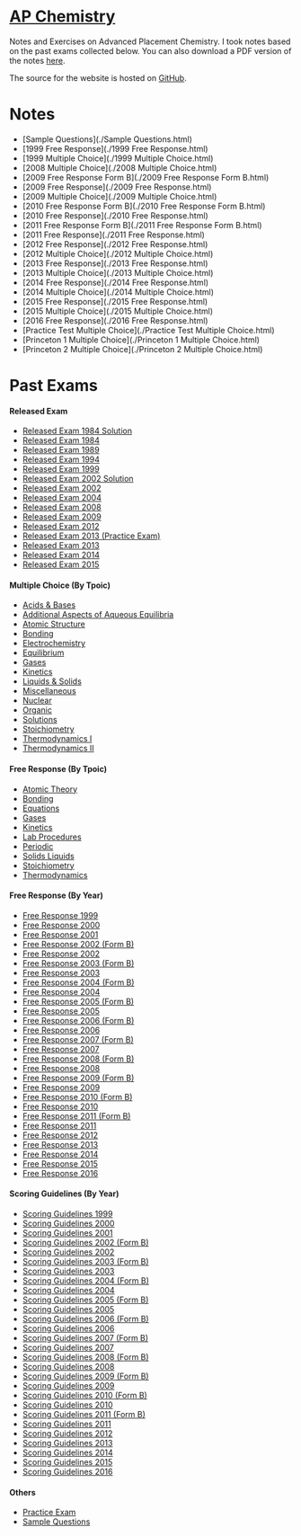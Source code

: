 # [AP Chemistry](https://stats.shawnzhong.com)
Notes and Exercises on Advanced Placement Chemistry. I took notes based on the past exams collected below. You can also download a PDF version of the notes   <a href="AP-Chemistry.pdf"  target="_blank" >here</a>.

The source for the website is hosted on [GitHub](https://github.com/ShawnZhong/AP-Chemistry). 

# Notes
* [Sample Questions](./Sample Questions.html)
* [1999 Free Response](./1999 Free Response.html)
* [1999 Multiple Choice](./1999 Multiple Choice.html)
* [2008 Multiple Choice](./2008 Multiple Choice.html)
* [2009 Free Response Form B](./2009 Free Response Form B.html)
* [2009 Free Response](./2009 Free Response.html)
* [2009 Multiple Choice](./2009 Multiple Choice.html)
* [2010 Free Response Form B](./2010 Free Response Form B.html)
* [2010 Free Response](./2010 Free Response.html)
* [2011 Free Response Form B](./2011 Free Response Form B.html)
* [2011 Free Response](./2011 Free Response.html)
* [2012 Free Response](./2012 Free Response.html)
* [2012 Multiple Choice](./2012 Multiple Choice.html)
* [2013 Free Response](./2013 Free Response.html)
* [2013 Multiple Choice](./2013 Multiple Choice.html)
* [2014 Free Response](./2014 Free Response.html)
* [2014 Multiple Choice](./2014 Multiple Choice.html)
* [2015 Free Response](./2015 Free Response.html)
* [2015 Multiple Choice](./2015 Multiple Choice.html)
* [2016 Free Response](./2016 Free Response.html)
* [Practice Test Multiple Choice](./Practice Test Multiple Choice.html)
* [Princeton 1 Multiple Choice](./Princeton 1 Multiple Choice.html)
* [Princeton 2 Multiple Choice](./Princeton 2 Multiple Choice.html)


# Past Exams

#### Released Exam

* <a href="exams/Released Exam 1984 Solution.pdf" target="_blank">Released Exam 1984 Solution</a>
* <a href="exams/Released Exam 1984.pdf" target="_blank">Released Exam 1984</a>
* <a href="exams/Released Exam 1989.pdf" target="_blank">Released Exam 1989</a>
* <a href="exams/Released Exam 1994.pdf" target="_blank">Released Exam 1994</a>
* <a href="exams/Released Exam 1999.pdf" target="_blank">Released Exam 1999</a>
* <a href="exams/Released Exam 2002 Solution.pdf" target="_blank">Released Exam 2002 Solution</a>
* <a href="exams/Released Exam 2002.pdf" target="_blank">Released Exam 2002</a>
* <a href="exams/Released Exam 2004.pdf" target="_blank">Released Exam 2004</a>
* <a href="exams/Released Exam 2008.pdf" target="_blank">Released Exam 2008</a>
* <a href="exams/Released Exam 2009.pdf" target="_blank">Released Exam 2009</a>
* <a href="exams/Released Exam 2012.pdf" target="_blank">Released Exam 2012</a>
* <a href="exams/Released Exam 2013 (Practice Exam).pdf" target="_blank">Released Exam 2013 (Practice Exam)</a>
* <a href="exams/Released Exam 2013.pdf" target="_blank">Released Exam 2013</a>
* <a href="exams/Released Exam 2014.pdf" target="_blank">Released Exam 2014</a>
* <a href="exams/Released Exam 2015.pdf" target="_blank">Released Exam 2015</a>

#### Multiple Choice (By Tpoic)

* <a href="exams/Multiple Choice/Acids & Bases.pdf" target="_blank">Acids & Bases</a>
* <a href="exams/Multiple Choice/Additional Aspects of Aqueous Equilibria.pdf" target="_blank">Additional Aspects of Aqueous Equilibria</a>
* <a href="exams/Multiple Choice/Atomic Structure.pdf" target="_blank">Atomic Structure</a>
* <a href="exams/Multiple Choice/Bonding.pdf" target="_blank">Bonding</a>
* <a href="exams/Multiple Choice/Electrochemistry.pdf" target="_blank">Electrochemistry</a>
* <a href="exams/Multiple Choice/Equilibrium.pdf" target="_blank">Equilibrium</a>
* <a href="exams/Multiple Choice/Gases.pdf" target="_blank">Gases</a>
* <a href="exams/Multiple Choice/Kinetics.pdf" target="_blank">Kinetics</a>
* <a href="exams/Multiple Choice/Liquids & Solids.pdf" target="_blank">Liquids & Solids</a>
* <a href="exams/Multiple Choice/Miscellaneous.pdf" target="_blank">Miscellaneous</a>
* <a href="exams/Multiple Choice/Nuclear.pdf" target="_blank">Nuclear</a>
* <a href="exams/Multiple Choice/Organic.pdf" target="_blank">Organic</a>
* <a href="exams/Multiple Choice/Solutions.pdf" target="_blank">Solutions</a>
* <a href="exams/Multiple Choice/Stoichiometry.pdf" target="_blank">Stoichiometry</a>
* <a href="exams/Multiple Choice/Thermodynamics I.pdf" target="_blank">Thermodynamics I</a>
* <a href="exams/Multiple Choice/Thermodynamics II.pdf" target="_blank">Thermodynamics II</a>

#### Free Response (By Tpoic)

* <a href="exams/Free Response/Atomic Theory.pdf" target="_blank">Atomic Theory</a>
* <a href="exams/Free Response/Bonding.pdf" target="_blank">Bonding</a>
* <a href="exams/Free Response/Equations.pdf" target="_blank">Equations</a>
* <a href="exams/Free Response/Gases.pdf" target="_blank">Gases</a>
* <a href="exams/Free Response/Kinetics.pdf" target="_blank">Kinetics</a>
* <a href="exams/Free Response/Lab Procedures.pdf" target="_blank">Lab Procedures</a>
* <a href="exams/Free Response/Periodic.pdf" target="_blank">Periodic</a>
* <a href="exams/Free Response/Solids Liquids.pdf" target="_blank">Solids Liquids</a>
* <a href="exams/Free Response/Stoichiometry.pdf" target="_blank">Stoichiometry</a>
* <a href="exams/Free Response/Thermodynamics.pdf" target="_blank">Thermodynamics</a>

#### Free Response (By Year)

* <a href="exams/Free Response 1999.pdf" target="_blank">Free Response 1999</a>
* <a href="exams/Free Response 2000.pdf" target="_blank">Free Response 2000</a>
* <a href="exams/Free Response 2001.pdf" target="_blank">Free Response 2001</a>
* <a href="exams/Free Response 2002 (Form B).pdf" target="_blank">Free Response 2002 (Form B)</a>
* <a href="exams/Free Response 2002.pdf" target="_blank">Free Response 2002</a>
* <a href="exams/Free Response 2003 (Form B).pdf" target="_blank">Free Response 2003 (Form B)</a>
* <a href="exams/Free Response 2003.pdf" target="_blank">Free Response 2003</a>
* <a href="exams/Free Response 2004 (Form B).pdf" target="_blank">Free Response 2004 (Form B)</a>
* <a href="exams/Free Response 2004.pdf" target="_blank">Free Response 2004</a>
* <a href="exams/Free Response 2005 (Form B).pdf" target="_blank">Free Response 2005 (Form B)</a>
* <a href="exams/Free Response 2005.pdf" target="_blank">Free Response 2005</a>
* <a href="exams/Free Response 2006 (Form B).pdf" target="_blank">Free Response 2006 (Form B)</a>
* <a href="exams/Free Response 2006.pdf" target="_blank">Free Response 2006</a>
* <a href="exams/Free Response 2007 (Form B).pdf" target="_blank">Free Response 2007 (Form B)</a>
* <a href="exams/Free Response 2007.pdf" target="_blank">Free Response 2007</a>
* <a href="exams/Free Response 2008 (Form B).pdf" target="_blank">Free Response 2008 (Form B)</a>
* <a href="exams/Free Response 2008.pdf" target="_blank">Free Response 2008</a>
* <a href="exams/Free Response 2009 (Form B).pdf" target="_blank">Free Response 2009 (Form B)</a>
* <a href="exams/Free Response 2009.pdf" target="_blank">Free Response 2009</a>
* <a href="exams/Free Response 2010 (Form B).pdf" target="_blank">Free Response 2010 (Form B)</a>
* <a href="exams/Free Response 2010.pdf" target="_blank">Free Response 2010</a>
* <a href="exams/Free Response 2011 (Form B).pdf" target="_blank">Free Response 2011 (Form B)</a>
* <a href="exams/Free Response 2011.pdf" target="_blank">Free Response 2011</a>
* <a href="exams/Free Response 2012.pdf" target="_blank">Free Response 2012</a>
* <a href="exams/Free Response 2013.pdf" target="_blank">Free Response 2013</a>
* <a href="exams/Free Response 2014.pdf" target="_blank">Free Response 2014</a>
* <a href="exams/Free Response 2015.pdf" target="_blank">Free Response 2015</a>
* <a href="exams/Free Response 2016.pdf" target="_blank">Free Response 2016</a>


#### Scoring Guidelines (By Year)

* <a href="exams/Scoring Guidelines 1999.pdf" target="_blank">Scoring Guidelines 1999</a>
* <a href="exams/Scoring Guidelines 2000.pdf" target="_blank">Scoring Guidelines 2000</a>
* <a href="exams/Scoring Guidelines 2001.pdf" target="_blank">Scoring Guidelines 2001</a>
* <a href="exams/Scoring Guidelines 2002 (Form B).pdf" target="_blank">Scoring Guidelines 2002 (Form B)</a>
* <a href="exams/Scoring Guidelines 2002.pdf" target="_blank">Scoring Guidelines 2002</a>
* <a href="exams/Scoring Guidelines 2003 (Form B).pdf" target="_blank">Scoring Guidelines 2003 (Form B)</a>
* <a href="exams/Scoring Guidelines 2003.pdf" target="_blank">Scoring Guidelines 2003</a>
* <a href="exams/Scoring Guidelines 2004 (Form B).pdf" target="_blank">Scoring Guidelines 2004 (Form B)</a>
* <a href="exams/Scoring Guidelines 2004.pdf" target="_blank">Scoring Guidelines 2004</a>
* <a href="exams/Scoring Guidelines 2005 (Form B).pdf" target="_blank">Scoring Guidelines 2005 (Form B)</a>
* <a href="exams/Scoring Guidelines 2005.pdf" target="_blank">Scoring Guidelines 2005</a>
* <a href="exams/Scoring Guidelines 2006 (Form B).pdf" target="_blank">Scoring Guidelines 2006 (Form B)</a>
* <a href="exams/Scoring Guidelines 2006.pdf" target="_blank">Scoring Guidelines 2006</a>
* <a href="exams/Scoring Guidelines 2007 (Form B).pdf" target="_blank">Scoring Guidelines 2007 (Form B)</a>
* <a href="exams/Scoring Guidelines 2007.pdf" target="_blank">Scoring Guidelines 2007</a>
* <a href="exams/Scoring Guidelines 2008 (Form B).pdf" target="_blank">Scoring Guidelines 2008 (Form B)</a>
* <a href="exams/Scoring Guidelines 2008.pdf" target="_blank">Scoring Guidelines 2008</a>
* <a href="exams/Scoring Guidelines 2009 (Form B).pdf" target="_blank">Scoring Guidelines 2009 (Form B)</a>
* <a href="exams/Scoring Guidelines 2009.pdf" target="_blank">Scoring Guidelines 2009</a>
* <a href="exams/Scoring Guidelines 2010 (Form B).pdf" target="_blank">Scoring Guidelines 2010 (Form B)</a>
* <a href="exams/Scoring Guidelines 2010.pdf" target="_blank">Scoring Guidelines 2010</a>
* <a href="exams/Scoring Guidelines 2011 (Form B).pdf" target="_blank">Scoring Guidelines 2011 (Form B)</a>
* <a href="exams/Scoring Guidelines 2011.pdf" target="_blank">Scoring Guidelines 2011</a>
* <a href="exams/Scoring Guidelines 2012.pdf" target="_blank">Scoring Guidelines 2012</a>
* <a href="exams/Scoring Guidelines 2013.pdf" target="_blank">Scoring Guidelines 2013</a>
* <a href="exams/Scoring Guidelines 2014.pdf" target="_blank">Scoring Guidelines 2014</a>
* <a href="exams/Scoring Guidelines 2015.pdf" target="_blank">Scoring Guidelines 2015</a>
* <a href="exams/Scoring Guidelines 2016.pdf" target="_blank">Scoring Guidelines 2016</a>

#### Others
* <a href="exams/Practice Exam.pdf" target="_blank">Practice Exam</a>
* <a href="exams/Sample Questions.pdf" target="_blank">Sample Questions</a>
